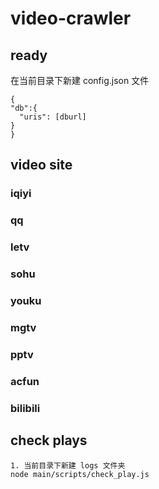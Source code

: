 # video-crawler

## ready
在当前目录下新建 config.json 文件
  ```
  {
  "db":{
    "uris": [dburl]
  }
}
  ```

## video site

### iqiyi

### qq

### letv

### sohu

### youku

### mgtv

### pptv

### acfun

### bilibili


## check plays
  ```
  1. 当前目录下新建 logs 文件夹
  node main/scripts/check_play.js
  ```
